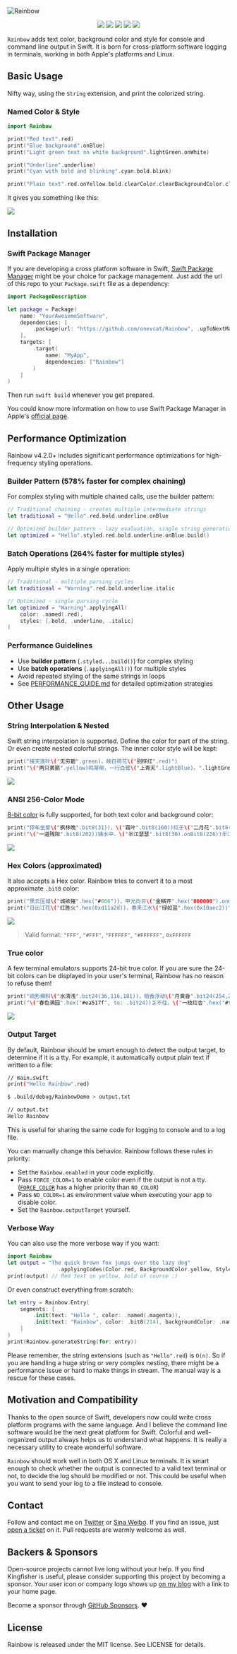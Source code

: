 ![Rainbow](https://raw.githubusercontent.com/onevcat/Rainbow/assets/rainbow.png)

<p align="center">
<a href="https://github.com/onevcat/Rainbow/actions/workflows/ci.yaml"><img src="https://github.com/onevcat/Rainbow/actions/workflows/ci.yaml/badge.svg"></a>
<a href="https://codecov.io/github/onevcat/Rainbow?branch=master"><img src="https://img.shields.io/codecov/c/github/onevcat/Rainbow.svg"></a>
<a href="https://swift.org/package-manager/"><img src="https://img.shields.io/badge/SPM-ready-orange.svg"></a>
<a href="http://cocoadocs.org/docsets/RainbowSwift"><img src="https://img.shields.io/badge/platform-osx%7Clinux%7Cwindows-lightgrey.svg"></a>
<a href="https://raw.githubusercontent.com/onevcat/Rainbow/master/LICENSE"><img src="https://img.shields.io/cocoapods/l/RainbowSwift.svg?style=flat"></a>
</p>

`Rainbow` adds text color, background color and style for console and command 
line output in Swift. It is born for cross-platform software logging 
in terminals, working in both Apple's platforms and Linux.

## Basic Usage

Nifty way, using the `String` extension, and print the colorized string.

### Named Color & Style

```swift
import Rainbow

print("Red text".red)
print("Blue background".onBlue)
print("Light green text on white background".lightGreen.onWhite)

print("Underline".underline)
print("Cyan with bold and blinking".cyan.bold.blink)

print("Plain text".red.onYellow.bold.clearColor.clearBackgroundColor.clearStyles)
```

It gives you something like this:

![](https://user-images.githubusercontent.com/1019875/110485682-3fdfa700-812f-11eb-83f7-ca79795a0514.png)

## Installation

### Swift Package Manager

If you are developing a cross platform software in Swift, 
[Swift Package Manager](https://github.com/apple/swift-package-manager) might 
be your choice for package management. Just add the url of this repo to your 
`Package.swift` file as a dependency:

```swift
import PackageDescription

let package = Package(
    name: "YourAwesomeSoftware",
    dependencies: [
        .package(url: "https://github.com/onevcat/Rainbow", .upToNextMajor(from: "4.0.0"))
    ],
    targets: [
        .target(
            name: "MyApp",
            dependencies: ["Rainbow"]
        )
    ]
)
```

Then run `swift build` whenever you get prepared.

You could know more information on how to use Swift Package Manager in Apple's [official page](https://swift.org/package-manager/).

## Performance Optimization

Rainbow v4.2.0+ includes significant performance optimizations for high-frequency styling operations.

### Builder Pattern (578% faster for complex chaining)

For complex styling with multiple chained calls, use the builder pattern:

```swift
// Traditional chaining - creates multiple intermediate strings
let traditional = "Hello".red.bold.underline.onBlue

// Optimized builder pattern - lazy evaluation, single string generation  
let optimized = "Hello".styled.red.bold.underline.onBlue.build()
```

### Batch Operations (264% faster for multiple styles)

Apply multiple styles in a single operation:

```swift
// Traditional - multiple parsing cycles
let traditional = "Warning".red.bold.underline.italic

// Optimized - single parsing cycle
let optimized = "Warning".applyingAll(
    color: .named(.red), 
    styles: [.bold, .underline, .italic]
)
```

### Performance Guidelines

- Use **builder pattern** (`.styled...build()`) for complex styling
- Use **batch operations** (`.applyingAll()`) for multiple styles  
- Avoid repeated styling of the same strings in loops
- See [PERFORMANCE_GUIDE.md](PERFORMANCE_GUIDE.md) for detailed optimization strategies

## Other Usage

### String Interpolation & Nested

Swift string interpolation is supported. Define the color for part of the string. Or even create nested colorful strings. The inner color style will be kept:

```swift
print("接天莲叶\("无穷碧".green)，映日荷花\("别样红".red)")
print("\("两只黄鹂".yellow)鸣翠柳，一行白鹭\("上青天".lightBlue)。".lightGreen.underline)
```

![](https://user-images.githubusercontent.com/1019875/110489426-bcc05000-8132-11eb-8b13-caab01faa416.png)

### ANSI 256-Color Mode

[8-bit color](https://en.wikipedia.org/wiki/ANSI_escape_code#8-bit) is fully supported, for both text color and background color:

```swift
print("停车坐爱\("枫林晚".bit8(31))，\("霜叶".bit8(160))红于\("二月花".bit8(198))。")
print("\("一道残阳".bit8(202))铺水中，\("半江瑟瑟".bit8(30).onBit8(226))半江红。")
```

![](https://user-images.githubusercontent.com/1019875/110490505-bda5b180-8133-11eb-97b2-f376d62e07de.png)

### Hex Colors (approximated)

It also accepts a Hex color. Rainbow tries to convert it to a most approximate `.bit8` color:

```swift
print("黑云压城\("城欲摧".hex("#666"))，甲光向日\("金鳞开".hex("000000").onHex("#E6B422"))。")
print("日出江花\("红胜火".hex(0xd11a2d))，春来江水\("绿如蓝".hex(0x10aec2))")
```

![](https://user-images.githubusercontent.com/1019875/110492277-60aafb00-8135-11eb-9aba-e25658f5bc06.png)

> Valid format: `"FFF"`, `"#FFF"`, `"FFFFFF"`, `"#FFFFFF"`, `0xFFFFFF`

### True color

A few terminal emulators supports 24-bit true color. If you are sure the 24-bit colors can be displayed in your user's
terminal, Rainbow has no reason to refuse them!

```swift
print("疏影横斜\("水清浅".bit24(36,116,181))，暗香浮动\("月黄昏".bit24(254,215,26))")
print("\("春色满园".hex("#ea517f", to: .bit24))关不住，\("一枝红杏".hex("#f43e06", to: .bit24))出墙来。")
```

![](https://user-images.githubusercontent.com/1019875/110496210-9d2c2600-8138-11eb-803d-15a745ef1dfb.png)

### Output Target

By default, Rainbow should be smart enough to detect the output target, to determine if it is a tty. For example, it
automatically output plain text if written to a file:

```sh
// main.swift
print("Hello Rainbow".red)

$ .build/debug/RainbowDemo > output.txt

// output.txt
Hello Rainbow
```

This is useful for sharing the same code for logging to console and to a log file.

You can manually change this behavior. Rainbow follows these rules in priority:

- Set the `Rainbow.enabled` in your code explicitly.
- Pass `FORCE_COLOR=1` to enable color even if the output is not a tty. ([`FORCE_COLOR`](https://force-color.org/) has a higher priority than `NO_COLOR`)
- Pass `NO_COLOR=1` as environment value when executing your app to disable color.
- Set the `Rainbow.outputTarget` yourself.

### Verbose Way

You can also use the more verbose way if you want:

```swift
import Rainbow
let output = "The quick brown fox jumps over the lazy dog"
                .applyingCodes(Color.red, BackgroundColor.yellow, Style.bold)
print(output) // Red text on yellow, bold of course :)
```

Or even construct everything from scratch:

```swift
let entry = Rainbow.Entry(
    segments: [
        .init(text: "Hello ", color: .named(.magenta)),
        .init(text: "Rainbow", color: .bit8(214), backgroundColor: .named(.lightBlue), styles: [.underline]),
    ]
)
print(Rainbow.generateString(for: entry))
```

Please remember, the string extensions (such as `"Hello".red`) is `O(n)`. So if you are handling a huge string or very 
complex nesting, there might be a performance issue or hard to make things in stream. The manual way is a rescue for these
cases.


## Motivation and Compatibility

Thanks to the open source of Swift, developers now could write cross platform 
programs with the same language. And I believe the command line software would be 
the next great platform for Swift. Colorful and well-organized output always 
helps us to understand what happens. It is really a necessary utility to create 
wonderful software. 

`Rainbow` should work well in both OS X and Linux terminals. It is smart enough 
to check whether the output is connected to a valid text terminal or not, to 
decide the log should be modified or not. This could be useful when you want to
 send your log to a file instead to console.


## Contact

Follow and contact me on [Twitter](http://twitter.com/onevcat) or 
[Sina Weibo](http://weibo.com/onevcat). If you find an issue, 
just [open a ticket](https://github.com/onevcat/Rainbow/issues/new) on it. Pull 
requests are warmly welcome as well.

## Backers & Sponsors

Open-source projects cannot live long without your help. If you find Kingfisher is useful, please consider supporting this
project by becoming a sponsor. Your user icon or company logo shows up [on my blog](https://onevcat.com/tabs/about/) with a link to your home page.

Become a sponsor through [GitHub Sponsors](https://github.com/sponsors/onevcat). :heart:

## License

Rainbow is released under the MIT license. See LICENSE for details.
